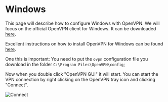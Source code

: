 # Windows
This page will describe how to configure Windows with OpenVPN. We will focus 
on the official OpenVPN client for Windows. It can be downloaded 
[here](https://openvpn.net/index.php/open-source/downloads.html).

Excellent instructions on how to install OpenVPN for Windows can
be found [here](https://community.openvpn.net/openvpn/wiki/OpenVPN-GUI).

One this is important: You need to put the `ovpn` configuration file you 
download in the folder `C:\Program Files\OpenVPN\config`;

Now when you double click "OpenVPN GUI" it will start. You can start the VPN 
connection by right clicking on the OpenVPN tray icon and clicking "Connect".

![Connect](https://raw.githubusercontent.com/eduVPN/documentation/master/windows/windows_openvpn_connect.png)

